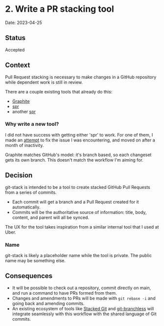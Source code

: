 # 2. Write a PR stacking tool

Date: 2023-04-25

## Status

Accepted

## Context

Pull Request stacking is necessary to make changes in a GitHub repository
while dependent work is still in review.

There are a couple existing tools that already do this:

- [Graphite](https://graphite.dev/)
- [spr](https://github.com/getcord/spr)
- another [spr](https://github.com/ejoffe/spr)

### Why write a new tool?

I did not have success with getting either 'spr' to work.
For one of them, I made an [attempt](https://github.com/ejoffe/spr/pull/280) to
fix the issue I was encountering, and moved on after a month of inactivity.

Graphite matches GitHub's model:
it's branch based, so each changeset gets its own branch.
This doesn't match the workflow I'm aiming for.

## Decision

git-stack is intended to be a tool to create stacked GitHub Pull Requests from
a series of commits.

- Each commit will get a branch and a Pull Request created for it automatically.
- Commits will be the authoritative source of information:
  title, body, content, and parent will all be synced.

The UX for the tool takes inspiration from a similar internal tool that I used
at Uber.

### Name

git-stack is likely a placeholder name while the tool is private.
The public name may be something else.

## Consequences

- It will be possible to check out a repository, commit directly on main,
  and run a command to have PRs formed from them.
- Changes and amendments to PRs will be made with `git rebase -i`
  and going back and amending commits.
- An existing ecosystem of tools like
  [Stacked Git](https://github.com/stacked-git/stgit/) and
  [git-branchless](https://github.com/arxanas/git-branchless) will integrate
  seamlessly with this workflow with the shared language of Git commits.
